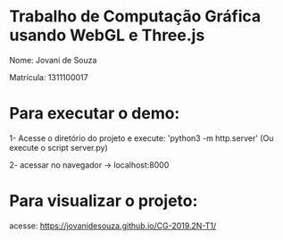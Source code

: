 
# Trabalho de Computação Gráfica usando WebGL e Three.js

Nome: Jovani de Souza

Matrícula: 1311100017


# Para executar o demo:

1- Acesse o diretório do projeto e execute: 'python3 -m http.server' (Ou execute o script server.py)

2- acessar no navegador -> localhost:8000


# Para visualizar o projeto:

acesse: https://jovanidesouza.github.io/CG-2019.2N-T1/



